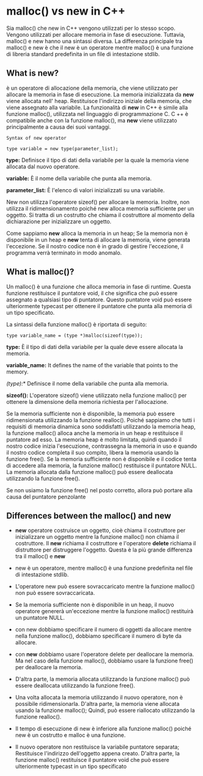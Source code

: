 # malloc() vs new in C++

Sia malloc() che new in C++ vengono utilizzati per lo stesso scopo. Vengono utilizzati per allocare memoria in fase di esecuzione. Tuttavia, malloc() e new hanno una sintassi diversa. La differenza principale tra malloc() e new è che il new è un operatore mentre malloc() è una funzione di libreria standard predefinita in un file di intestazione stdlib.

## What is new?

 è un operatore di allocazione della memoria, che viene utilizzato per allocare la memoria in fase di esecuzione. La memoria inizializzata da **new** viene allocata nell' heap. Restituisce l'indirizzo iniziale della memoria, che viene assegnato alla variabile. La funzionalità di **new** in C++ è simile alla funzione malloc(), utilizzata nel linguaggio di programmazione C. C ++ è compatibile anche con la funzione malloc(), ma **new** viene utilizzato principalmente a causa dei suoi vantaggi.

    Syntax of new operator

    type variable = new type(parameter_list);  

**type:** Definisce il tipo di dati della variabile per la quale la memoria viene allocata dal nuovo operatore.

**variable:** È il nome della variabile che punta alla memoria.

**parameter_list:** È l'elenco di valori inizializzati su una variabile.

New non utilizza l'operatore sizeof() per allocare la memoria. Inoltre, non utilizza il ridimensionamento poiché new alloca memoria sufficiente per un oggetto. Si tratta di un costrutto che chiama il costruttore al momento della dichiarazione per inizializzare un oggetto.

Come sappiamo **new** alloca la memoria in un heap; Se la memoria non è disponibile in un heap e **new** tenta di allocare la memoria, viene generata l'eccezione. Se il nostro codice non è in grado di gestire l'eccezione, il programma verrà terminato in modo anomalo.

## What is malloc()?

Un malloc() è una funzione che alloca memoria in fase di runtime. Questa funzione restituisce il puntatore void, il che significa che può essere assegnato a qualsiasi tipo di puntatore. Questo puntatore void può essere ulteriormente typecast per ottenere il puntatore che punta alla memoria di un tipo specificato.

La sintassi della funzione malloc() è riportata di seguito:

    type variable_name = (type *)malloc(sizeof(type));   

**type:** È il tipo di dati della variabile per la quale deve essere allocata la memoria.

**variable_name:** It defines the name of the variable that points to the memory.

**(type*):** Definisce il nome della variabile che punta alla memoria.

**sizeof():** L'operatore sizeof() viene utilizzato nella funzione malloc() per ottenere la dimensione della memoria richiesta per l'allocazione.

Se la memoria sufficiente non è disponibile, la memoria può essere ridimensionata utilizzando la funzione realloc(). Poiché sappiamo che tutti i requisiti di memoria dinamica sono soddisfatti utilizzando la memoria heap, la funzione malloc() alloca anche la memoria in un heap e restituisce il puntatore ad esso. La memoria heap è molto limitata, quindi quando il nostro codice inizia l'esecuzione, contrassegna la memoria in uso e quando il nostro codice completa il suo compito, libera la memoria usando la funzione free(). Se la memoria sufficiente non è disponibile e il codice tenta di accedere alla memoria, la funzione malloc() restituisce il puntatore NULL. La memoria allocata dalla funzione malloc() può essere deallocata utilizzando la funzione free().


Se non usiamo la funzione free() nel posto corretto, allora può portare alla causa del puntatore penzolante

## Differences between the malloc() and new

- **new** operatore costruisce un oggetto, cioè chiama il costruttore per inizializzare un oggetto mentre la funzione malloc() non chiama il costruttore. Il **new** richiama il costruttore e l'operatore **delete** richiama il distruttore per distruggere l'oggetto. Questa è la più grande differenza tra il malloc() e **new**
- new è un operatore, mentre malloc() è una funzione predefinita nel file di intestazione stdlib.
- L'operatore new può essere sovraccaricato mentre la funzione malloc() non può essere sovraccaricata.
- Se la memoria sufficiente non è disponibile in un heap, il nuovo operatore genererà un'eccezione mentre la funzione malloc() restituirà un puntatore NULL.
- con new dobbiamo specificare il numero di oggetti da allocare mentre nella funzione malloc(), dobbiamo specificare il numero di byte da allocare.
- con **new** dobbiamo usare l'operatore delete per deallocare la memoria. Ma nel caso della funzione malloc(), dobbiamo usare la funzione free() per deallocare la memoria.

- D'altra parte, la memoria allocata utilizzando la funzione malloc() può essere deallocata utilizzando la funzione free().
- Una volta allocata la memoria utilizzando il nuovo operatore, non è possibile ridimensionarla. D'altra parte, la memoria viene allocata usando la funzione malloc(); Quindi, può essere riallocato utilizzando la funzione realloc().
- Il tempo di esecuzione di new è inferiore alla funzione malloc() poiché new è un costrutto e malloc è una funzione.
- Il nuovo operatore non restituisce la variabile puntatore separata; Restituisce l'indirizzo dell'oggetto appena creato. D'altra parte, la funzione malloc() restituisce il puntatore void che può essere ulteriormente typecast in un tipo specificato